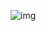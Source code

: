![img](http://www.pngpix.com/wp-content/uploads/2016/11/PNGPIX-COM-Flower-Bouquet-PNG-Transparent-Image-1.png)
